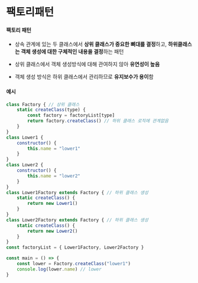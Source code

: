 # 팩토리패턴

#### 팩토리 패턴

- 상속 관계에 있는 두 클래스에서 **상위 클래스가 중요한 뼈대를 결정**하고, **하위클래스는 객체 생성에 대한 구체적인 내용을 결정**하는 패턴

- 상위 클래스에서 객체 생성방식에 대해 관여하지 않아 **유연성이 높음**

- 객체 생성 방식은 하위 클래스에서 관리하므로 **유지보수가 용이**함

#### 예시

```js
class Factory { // 상위 클래스 
    static createClass(type) {
        const factory = factoryList[type]
        return factory.createClass() // 하위 클래스 로직에 관계없음 
    }
}
class Lower1 {
    constructor() {
        this.name = "lower1"
    }
}
class Lower2 {
    constructor() {
        this.name = "lower2"
    }
}
class Lower1Factory extends Factory { // 하위 클래스 생성 
    static createClass() {
        return new Lower1()
    }
}
class Lower2Factory extends Factory { // 하위 클래스 생성 
    static createClass() {
        return new Lower2()
    }
}
const factoryList = { Lower1Factory, Lower2Factory }

const main = () => {
    const lower = Factory.createClass("lower1")
    console.log(lower.name) // lower
}
```


